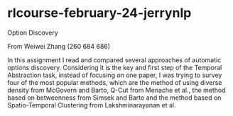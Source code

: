 # rlcourse-february-24-jerrynlp

Option Discovery

From Weiwei Zhang (260 684 686)

In this assignment I read and compared several approaches of automatic options discovery. Considering it is the key and first step of the Temporal Abstraction task, instead of focusing on one paper, I was trying to survey four of the most popular methods, which are the method of using diverse density from McGovern and Barto, Q-Cut from Menache et al., the method based on betweenness from Simsek and Barto and the method based on Spatio-Temporal Clustering from  Lakshminarayanan et al.
